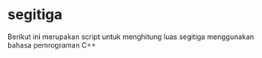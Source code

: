 # segitiga
 Berikut ini merupakan script untuk menghitung luas segitiga menggunakan bahasa pemrograman C++
